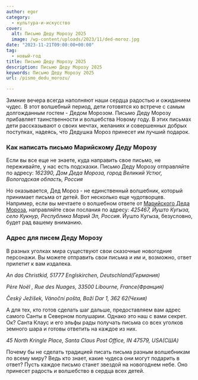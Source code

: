 ```yaml
---
author: egor
category:
  - культура-и-искусство
cover:
  alt: Письмо Деду Морозу 2025
  image: /wp-content/uploads/2023/11/ded-moroz.jpg
date: "2023-11-21T09:00:00+00:00"
tag:
  - новый-год
title: Письмо Деду Морозу 2025
description: Письмо Деду Морозу 2025
keywords: Письмо Деду Морозу 2025
url: /pismo_dedu_morozu/

---
```

Зимние вечера всегда наполняют наши сердца радостью и ожиданием чудес. В этот волшебный период, дети готовятся ко встрече с самым долгожданным гостем \- Дедом Морозом. Письмо Деду Морозу прибавляет таинственности и волшебства Новому году. В этих письмах дети рассказывают о своих мечтах, желаниях и совершенных добрых поступках, надеясь, что Дедушка Мороз принесет им лучший подарок.

### Как написать письмо Марийскому Деду Морозу

Если вы все еще не знаете, куда направить свое письмо, не переживайте, у нас есть подсказки. Письмо Деду Морозу отправляйте по адресу: _162390, Дом Деда Мороза, город Великий Устюг, Вологодская область, Россия_

Но оказывается, Дед Мороз \- не единственный волшебник, который принимает письма от детей. Вот несколько еще чудотворцев. Например, если вы мечтаете о волшебном ответе от [Марийского Деда Мороза](/ded_moroz_mariel/), направляйте свои послания по адресу: _425467, Йушто Кугыза, село Кукнур, Республика Марий Эл, Россия_. Йушто Кугыза, безусловно, будет рад вашему вниманию.

### Адрес для писем Деду Морозу

В разных уголках мира существуют свои сказочные новогодние персонажи. Вы можете отправить свои письма и им и, возможно, ответ прилетит к вам издалека.

_An das Christkid, 51777 Englskirchen, Deutschland(Германия)_

_Père Noël , Rue des Nuages, 33500 Libourne, France(Франция)_

_Český Ježíšek, Vánoční pošta, Boží Dar 1, 362 62(Чехия)_

А для тех, кто готов сделать шаг дальше, предоставляем вам адрес самого Санты в Северном полушарии. Однако это наш с вами секрет. Ок? Санта Клаус и его эльфы рады получать письма со всех уголков земного шара и готовы ответить на каждое из них.

_45 North Kringle Place, Santa Claus Post Office, IN 47579, USA(США)_

Почему бы не сделать традицией писать письма разным волшебникам по всему миру? Ведь кто знает, какие чудеса они могут подарить в ответ? Пусть каждое письмо станет звездой на новогоднем небе. Оно принесет радость и волшебство в сердца всех детей.
